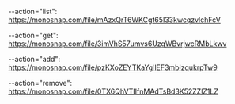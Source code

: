 <!-- @format -->

--action="list": https://monosnap.com/file/mAzxQrT6WKCgt65I33kwcqzvlchFcV

--action="get": https://monosnap.com/file/3imVhS57umvs6UzgWBvrjwcRMbLkwv

--action="add": https://monosnap.com/file/pzKXoZEYTKaYgIlEF3mbIzqukrpTw9

--action="remove": https://monosnap.com/file/0TX6QhVTIIfnMAdTsBd3K52ZZlZ1LZ
